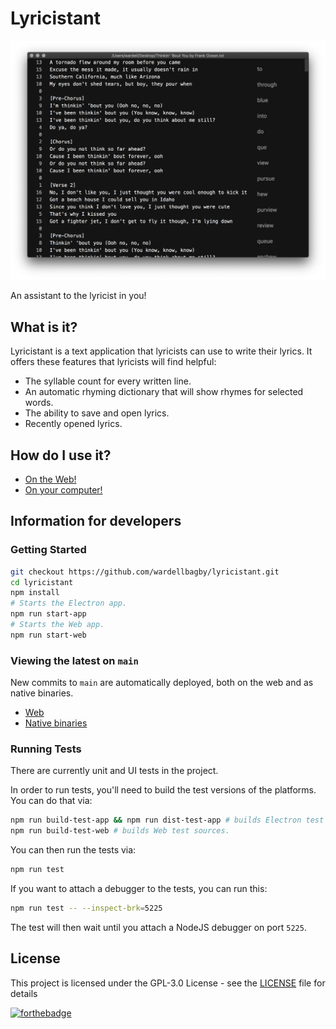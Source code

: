 # Lyricistant
![lyricistant](lyricistant.png)

An assistant to the lyricist in you!

## What is it?

Lyricistant is a text application that lyricists can use to write their lyrics. It offers these features that lyricists will find helpful:

- The syllable count for every written line.
- An automatic rhyming dictionary that will show rhymes for selected words.
- The ability to save and open lyrics.
- Recently opened lyrics.

## How do I use it?

- [On the Web!](https://lyricistant.app)  
- [On your computer!](https://github.com/wardellbagby/lyricistant/releases/latest)


## Information for developers
### Getting Started

```bash
git checkout https://github.com/wardellbagby/lyricistant.git
cd lyricistant
npm install
# Starts the Electron app.
npm run start-app
# Starts the Web app.
npm run start-web
```


### Viewing the latest on `main`

New commits to `main` are automatically deployed, both on the web and as native binaries.

- [Web](https://dev.lyricistant.app)  
- [Native binaries](https://github.com/wardellbagby/lyricistant/releases/tag/latest)
### Running Tests
There are currently unit and UI tests in the project.

In order to run tests, you'll need to build the test versions of the platforms. You can do that via:

```bash
npm run build-test-app && npm run dist-test-app # builds Electron test app.
npm run build-test-web # builds Web test sources.
```

You can then run the tests via:

```bash
npm run test
```

If you want to attach a debugger to the tests, you can run this:

```bash
npm run test -- --inspect-brk=5225
```

The test will then wait until you attach a NodeJS debugger on port `5225`.

## License

This project is licensed under the GPL-3.0 License - see the [LICENSE](LICENSE.md) file for details

[![forthebadge](https://forthebadge.com/images/badges/built-with-grammas-recipe.svg)](https://forthebadge.com)
